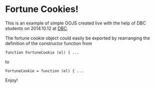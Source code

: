 Fortune Cookies!
=============

This is an example of simple OOJS created live with the help of DBC students on 2014.10.12 at [DBC](http://devbootcamp.com/).

The fortune cookie object could easily be exported by rearranging the definition of the constructor function from

    function FortuneCookie (el) { ...
    
to

    FortuneCookie = function (el) { ...

Enjoy!
